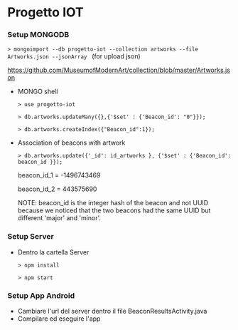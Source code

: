 # Progetto IOT

### Setup MONGODB

`> mongoimport --db progetto-iot --collection artworks --file Artworks.json --jsonArray ` (for upload json)

https://github.com/MuseumofModernArt/collection/blob/master/Artworks.json

*  MONGO shell

	`> use progetto-iot`

	`> db.artworks.updateMany({},{'$set' : {'Beacon_id': "0"}});`

	`> db.artworks.createIndex({"Beacon_id":1});`

*  Association of beacons with artwork

	`> db.artworks.update({'_id': id_artworks }, {'$set' : {'Beacon_id': beacon_id }});`

	beacon_id_1 = -1496743469

	beacon_id_2 = 443575690
	
	NOTE: beacon_id is the integer hash of the beacon and not UUID because we noticed that the two beacons had the same UUID but different 'major' and 'minor'.

### Setup Server

* Dentro la cartella Server

	`> npm install`

	`> npm start`

### Setup App Android

* Cambiare l'url del server dentro il file BeaconResultsActivity.java
* Compilare ed eseguire l'app 


